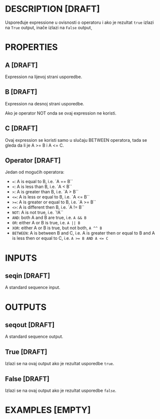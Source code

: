 # DESCRIPTION [DRAFT]

Uspoređuje expressione u ovisnosti o operatoru i ako je rezultat `true` izlazi na `True` output, inače izlazi na `False` output¸

# PROPERTIES

## A [DRAFT]

Expression na lijevoj strani usporedbe.

## B [DRAFT]

Expression na desnoj strani usporedbe.

Ako je operator NOT onda se ovaj expression ne koristi.

## C [DRAFT]

Ovaj expression se koristi samo u slučaju BETWEEN operatora, tada se gleda da li je A >= B i A <= C.

## Operator [DRAFT]

Jedan od mogućih operatora:

-   `=`: A is equal to B, i.e. `A == B``
-   `<`: A is less than B, i.e. `A < B``
-   `>`: A is greater than B, i.e. `A > B``
-   `<=`: A is less or equal to B, i.e. `A <= B``
-   `>=`: A is greater or equal to B, i.e. `A >= B``
-   `<>`: A is different then B, i.e. `A != B``
-   `NOT`: A is not true, i.e. `!A``
-   `AND`: both A and B are true, i.e. `A && B`
-   `OR`: either A or B is true, i.e. `A || B`
-   `XOR`: either A or B is true, but not both, `A ^^ B`
-   `BETWEEN`: A is between B and C, i.e. A is greater then or equal to B and A is less then or equal to C, i.e. `A >= B AND A <= C`

# INPUTS

## seqin [DRAFT]

A standard sequence input.

# OUTPUTS

## seqout [DRAFT]

A standard sequence output.

## True [DRAFT]

Izlazi se na ovaj output ako je rezultat usporedbe `true`.

## False [DRAFT]

Izlazi se na ovaj output ako je rezultat usporedbe `false`.

# EXAMPLES [EMPTY]
